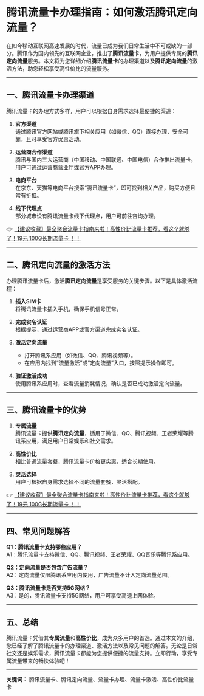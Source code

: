 # 腾讯流量卡办理指南：如何激活腾讯定向流量？

在如今移动互联网高速发展的时代，流量已成为我们日常生活中不可或缺的一部分。腾讯作为国内领先的互联网企业，推出了**腾讯流量卡**，为用户提供专属的**腾讯定向流量**服务。本文将为您详细介绍**腾讯流量卡**的办理渠道以及**腾讯定向流量**的激活方法，助您轻松享受高性价比的流量服务。

---

## 一、腾讯流量卡办理渠道

腾讯流量卡的办理方式多样，用户可以根据自身需求选择最便捷的渠道：

1. **官方渠道**  
   通过腾讯官方网站或腾讯旗下相关应用（如微信、QQ）直接办理，安全可靠，且可享受官方优惠活动。

2. **运营商合作渠道**  
   腾讯与国内三大运营商（中国移动、中国联通、中国电信）合作推出流量卡，用户可通过运营商营业厅或官方APP办理。

3. **电商平台**  
   在京东、天猫等电商平台搜索“腾讯流量卡”，即可找到相关产品，购买方便且常有折扣。

4. **线下代理点**  
   部分城市设有腾讯流量卡线下代理点，用户可前往咨询办理。

👉 [【建议收藏】最全聚合流量卡指南来啦！高性价比流量卡推荐，看这个就够了！19元 100G长期流量卡 ！！](https://bit.ly/Liuliangka)

---

## 二、腾讯定向流量的激活方法

办理腾讯流量卡后，激活**腾讯定向流量**是享受服务的关键步骤。以下是具体激活流程：

1. **插入SIM卡**  
   将腾讯流量卡插入手机，确保手机信号正常。

2. **完成实名认证**  
   根据提示，通过运营商APP或官方渠道完成实名认证。

3. **激活定向流量**  
   - 打开腾讯系应用（如微信、QQ、腾讯视频等）。  
   - 在应用内找到“流量激活”或“定向流量”入口，按照提示操作即可。

4. **验证激活成功**  
   使用腾讯系应用时，查看流量消耗情况，确认是否已成功激活定向流量。

---

## 三、腾讯流量卡的优势

1. **专属流量**  
   腾讯流量卡提供**腾讯定向流量**，适用于微信、QQ、腾讯视频、王者荣耀等腾讯系应用，满足用户日常娱乐和社交需求。

2. **高性价比**  
   相比普通流量套餐，腾讯流量卡价格更实惠，适合长期使用。

3. **灵活选择**  
   用户可根据自身需求选择不同的流量套餐，灵活搭配。

👉 [【建议收藏】最全聚合流量卡指南来啦！高性价比流量卡推荐，看这个就够了！19元 100G长期流量卡 ！！](https://bit.ly/Liuliangka)

---

## 四、常见问题解答

**Q1：腾讯流量卡支持哪些应用？**  
A1：腾讯流量卡支持微信、QQ、腾讯视频、王者荣耀、QQ音乐等腾讯系应用。

**Q2：定向流量是否包含广告流量？**  
A2：定向流量仅限腾讯系应用内使用，广告流量不计入定向流量范围。

**Q3：腾讯流量卡是否支持5G网络？**  
A3：是的，腾讯流量卡支持5G网络，用户可享受高速上网体验。

---

## 五、总结

腾讯流量卡凭借其**专属流量**和**高性价比**，成为众多用户的首选。通过本文的介绍，您已经了解了腾讯流量卡的办理渠道、激活方法以及常见问题的解答。无论是日常社交还是娱乐需求，腾讯流量卡都能为您提供便捷的流量支持。立即行动，享受专属流量带来的畅快体验吧！

---

**关键词：** 腾讯流量卡、腾讯定向流量、流量卡办理、流量卡激活、高性价比流量卡